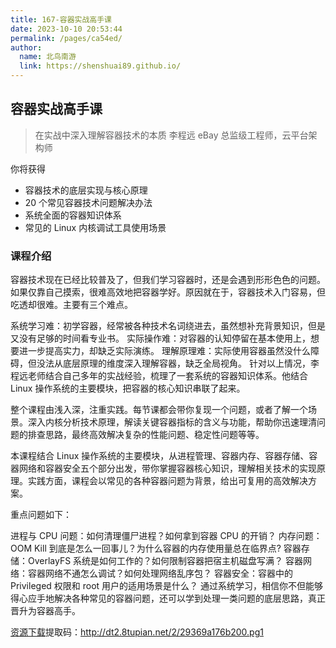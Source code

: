 ```yaml
---
title: 167-容器实战高手课
date: 2023-10-10 20:53:44
permalink: /pages/ca54ed/
author: 
  name: 北鸟南游
  link: https://shenshuai89.github.io/
---
```

## 容器实战高手课

> 在实战中深入理解容器技术的本质
> 李程远  eBay 总监级工程师，云平台架构师

你将获得

- 容器技术的底层实现与核心原理
- 20 个常见容器技术问题解决办法
- 系统全面的容器知识体系
- 常见的 Linux 内核调试工具使用场景

### 课程介绍

容器技术现在已经比较普及了，但我们学习容器时，还是会遇到形形色色的问题。如果仅靠自己摸索，很难高效地把容器学好。原因就在于，容器技术入门容易，但吃透却很难。主要有三个难点。

系统学习难：初学容器，经常被各种技术名词绕进去，虽然想补充背景知识，但是又没有足够的时间看专业书。
实际操作难：对容器的认知停留在基本使用上，想要进一步提高实力，却缺乏实际演练。
理解原理难：实际使用容器虽然没什么障碍，但没法从底层原理的维度深入理解容器，缺乏全局视角。
针对以上情况，李程远老师结合自己多年的实战经验，梳理了一套系统的容器知识体系。他结合 Linux 操作系统的主要模块，把容器的核心知识串联了起来。

整个课程由浅入深，注重实践。每节课都会带你复现一个问题，或者了解一个场景。深入内核分析技术原理，解读关键容器指标的含义与功能，帮助你迅速理清问题的排查思路，最终高效解决复杂的性能问题、稳定性问题等等。

本课程结合 Linux 操作系统的主要模块，从进程管理、容器内存、容器存储、容器网络和容器安全五个部分出发，带你掌握容器核心知识，理解相关技术的实现原理。实践方面，课程会以常见的各种容器问题为背景，给出可复用的高效解决方案。

重点问题如下：

进程与 CPU 问题：如何清理僵尸进程？如何拿到容器 CPU 的开销？
内存问题：OOM Kill 到底是怎么一回事儿？为什么容器的内存使用量总在临界点?
容器存储：OverlayFS 系统是如何工作的？如何限制容器把宿主机磁盘写满？
容器网络：容器网络不通怎么调试？如何处理网络乱序包？
容器安全：容器中的 Privileged 权限和 root 用户的适用场景是什么？
通过系统学习，相信你不但能够得心应手地解决各种常见的容器问题，还可以学到处理一类问题的底层思路，真正晋升为容器高手。




[资源下载](https://pan.baidu.com/s/1dfw2nl8L2RRXJlLgPO3kWg)提取码：http://dt2.8tupian.net/2/29369a176b200.pg1
